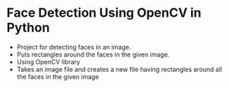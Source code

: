 # Face Detection Using OpenCV in Python

* Project for detecting faces in an image. 
* Puts rectangles around the faces in the given image.
* Using OpenCV library
* Takes an image file and creates a new file having rectangles around all the faces in the given image
